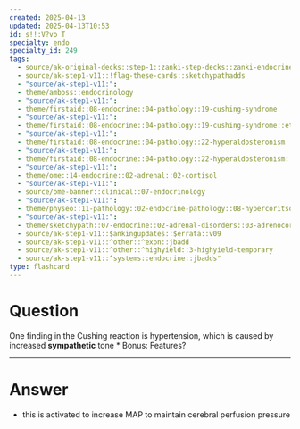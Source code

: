 ```yaml
---
created: 2025-04-13
updated: 2025-04-13T10:53
id: s!!:V?vo_T
specialty: endo
specialty_id: 249
tags:
  - source/ak-original-decks::step-1::zanki-step-decks::zanki-endocrine::endocrine-pathology
  - source/ak-step1-v11::!flag-these-cards::sketchypathadds
  - "source/ak-step1-v11:": 
  - theme/amboss::endocrinology
  - "source/ak-step1-v11:": 
  - theme/firstaid::08-endocrine::04-pathology::19-cushing-syndrome
  - "source/ak-step1-v11:": 
  - theme/firstaid::08-endocrine::04-pathology::19-cushing-syndrome::etiology
  - "source/ak-step1-v11:": 
  - theme/firstaid::08-endocrine::04-pathology::22-hyperaldosteronism
  - "source/ak-step1-v11:": 
  - theme/firstaid::08-endocrine::04-pathology::22-hyperaldosteronism::secondary-hyperaldosteronism
  - "source/ak-step1-v11:": 
  - theme/ome::14-endocrine::02-adrenal::02-cortisol
  - "source/ak-step1-v11:": 
  - source/ome-banner::clinical::07-endocrinology
  - "source/ak-step1-v11:": 
  - theme/physeo::11-pathology::02-endocrine-pathology::08-hypercoritsolism
  - "source/ak-step1-v11:": 
  - theme/sketchypath::07-endocrine::02-adrenal-disorders::03-adrenocortical-hyperfunction:-hyperaldosteronism-&-hypercortisolism
  - source/ak-step1-v11::$ankingupdates::$errata::v09
  - source/ak-step1-v11::^other::^expn::jbadd
  - source/ak-step1-v11::^other::^highyield::3-highyield-temporary
  - source/ak-step1-v11::^systems::endocrine::jbadds"
type: flashcard
---
```


# Question
One finding in the Cushing reaction is hypertension, which is caused by increased **sympathetic** tone  * Bonus: Features?

---

# Answer
* this is activated to increase MAP to maintain cerebral perfusion pressure